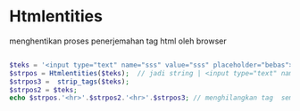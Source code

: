 # Htmlentities
menghentikan proses penerjemahan tag html oleh browser 
```php

$teks = '<input type="text" name="sss" value="sss" placeholder="bebas">';
$strpos = Htmlentities($teks);  // jadi string | <input type="text" name="sss" value="sss" placeholder="bebas">
$strpos3 =  strip_tags($teks);  
$strpos2 = $teks;  
echo $strpos.'<hr>'.$strpos2.'<hr>'.$strpos3; // menghilangkan tag  semua
```